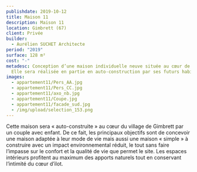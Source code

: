 ```yaml
---
publishdate: 2019-10-12
title: Maison 11
description: Maison 11
location: Gimbrett (67)
client: Privée
builder:
  - Aurélien SUCHET Architecte
period: "2019"
surface: 128 m²
cost: "-"
metadesc: Conception d’une maison individuelle neuve située au cœur de Gimbrett.
  Elle sera réalisée en partie en auto-construction par ses futurs habitants.
images:
  - appartement11/Pers_AA.jpg
  - appartement11/Pers_CC.jpg
  - appartement11/axo_nb.jpg
  - appartement11/Coupe.jpg
  - appartement11/facade_sud.jpg
  - /img/upload/selection_153.png
---
```


Cette maison sera « auto-construite » au cœur du village de Gimbrett par un couple avec enfant. De ce fait, les principaux objectifs sont de concevoir une maison adaptée à leur mode de vie mais aussi une maison « simple » à construire avec un impact environnemental réduit, le tout sans faire l’impasse sur le confort et la qualité de vie que permet le site. Les espaces intérieurs profitent au maximum des apports naturels tout en conservant l’intimité du cœur d’ilot.
